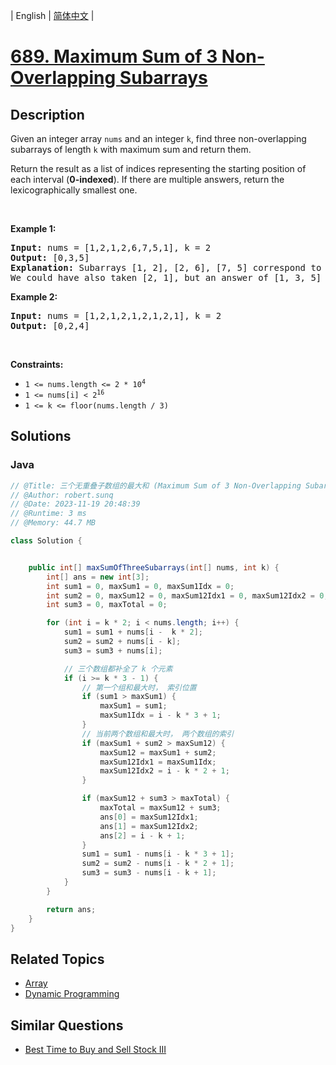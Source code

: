 
| English | [简体中文](README.md) |

# [689. Maximum Sum of 3 Non-Overlapping Subarrays](https://leetcode.cn//problems/maximum-sum-of-3-non-overlapping-subarrays/)

## Description

<p>Given an integer array <code>nums</code> and an integer <code>k</code>, find three non-overlapping subarrays of length <code>k</code> with maximum sum and return them.</p>

<p>Return the result as a list of indices representing the starting position of each interval (<strong>0-indexed</strong>). If there are multiple answers, return the lexicographically smallest one.</p>

<p>&nbsp;</p>
<p><strong class="example">Example 1:</strong></p>

<pre>
<strong>Input:</strong> nums = [1,2,1,2,6,7,5,1], k = 2
<strong>Output:</strong> [0,3,5]
<strong>Explanation:</strong> Subarrays [1, 2], [2, 6], [7, 5] correspond to the starting indices [0, 3, 5].
We could have also taken [2, 1], but an answer of [1, 3, 5] would be lexicographically larger.
</pre>

<p><strong class="example">Example 2:</strong></p>

<pre>
<strong>Input:</strong> nums = [1,2,1,2,1,2,1,2,1], k = 2
<strong>Output:</strong> [0,2,4]
</pre>

<p>&nbsp;</p>
<p><strong>Constraints:</strong></p>

<ul>
	<li><code>1 &lt;= nums.length &lt;= 2 * 10<sup>4</sup></code></li>
	<li><code>1 &lt;= nums[i] &lt;&nbsp;2<sup>16</sup></code></li>
	<li><code>1 &lt;= k &lt;= floor(nums.length / 3)</code></li>
</ul>


## Solutions


### Java

```Java
// @Title: 三个无重叠子数组的最大和 (Maximum Sum of 3 Non-Overlapping Subarrays)
// @Author: robert.sunq
// @Date: 2023-11-19 20:48:39
// @Runtime: 3 ms
// @Memory: 44.7 MB

class Solution {


    public int[] maxSumOfThreeSubarrays(int[] nums, int k) {
        int[] ans = new int[3];
        int sum1 = 0, maxSum1 = 0, maxSum1Idx = 0;
        int sum2 = 0, maxSum12 = 0, maxSum12Idx1 = 0, maxSum12Idx2 = 0;
        int sum3 = 0, maxTotal = 0;

        for (int i = k * 2; i < nums.length; i++) {
            sum1 = sum1 + nums[i -  k * 2];
            sum2 = sum2 + nums[i - k];
            sum3 = sum3 + nums[i];

            // 三个数组都补全了 k 个元素
            if (i >= k * 3 - 1) {
                // 第一个组和最大时， 索引位置
                if (sum1 > maxSum1) {
                    maxSum1 = sum1;
                    maxSum1Idx = i - k * 3 + 1;
                }
                // 当前两个数组和最大时， 两个数组的索引
                if (maxSum1 + sum2 > maxSum12) {
                    maxSum12 = maxSum1 + sum2;
                    maxSum12Idx1 = maxSum1Idx;
                    maxSum12Idx2 = i - k * 2 + 1;
                }

                if (maxSum12 + sum3 > maxTotal) {
                    maxTotal = maxSum12 + sum3;
                    ans[0] = maxSum12Idx1;
                    ans[1] = maxSum12Idx2;
                    ans[2] = i - k + 1;
                }
                sum1 = sum1 - nums[i - k * 3 + 1];
                sum2 = sum2 - nums[i - k * 2 + 1];
                sum3 = sum3 - nums[i - k + 1];
            }
        }

        return ans;
    }
}
```



## Related Topics

- [Array](https://leetcode.cn//tag/array)
- [Dynamic Programming](https://leetcode.cn//tag/dynamic-programming)

## Similar Questions

- [Best Time to Buy and Sell Stock III](../best-time-to-buy-and-sell-stock-iii/README_EN.md)
